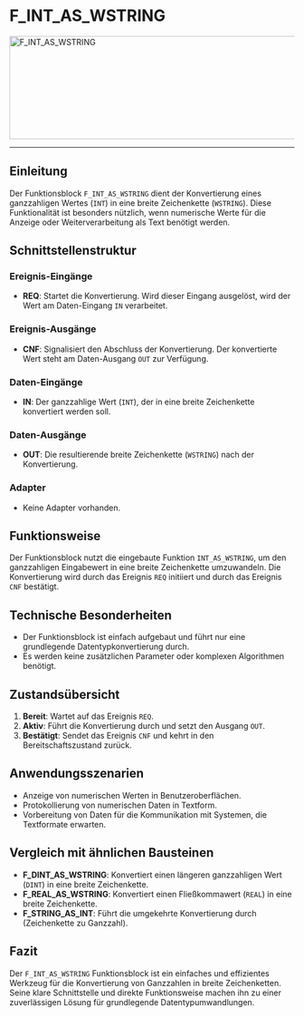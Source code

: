 # F_INT_AS_WSTRING

<img width="1253" height="182" alt="F_INT_AS_WSTRING" src="https://github.com/user-attachments/assets/eecc33ca-d283-4589-bca8-ce57829c7162" />

* * * * * * * * * *
## Einleitung
Der Funktionsblock `F_INT_AS_WSTRING` dient der Konvertierung eines ganzzahligen Wertes (`INT`) in eine breite Zeichenkette (`WSTRING`). Diese Funktionalität ist besonders nützlich, wenn numerische Werte für die Anzeige oder Weiterverarbeitung als Text benötigt werden.

## Schnittstellenstruktur
### **Ereignis-Eingänge**
- **REQ**: Startet die Konvertierung. Wird dieser Eingang ausgelöst, wird der Wert am Daten-Eingang `IN` verarbeitet.

### **Ereignis-Ausgänge**
- **CNF**: Signalisiert den Abschluss der Konvertierung. Der konvertierte Wert steht am Daten-Ausgang `OUT` zur Verfügung.

### **Daten-Eingänge**
- **IN**: Der ganzzahlige Wert (`INT`), der in eine breite Zeichenkette konvertiert werden soll.

### **Daten-Ausgänge**
- **OUT**: Die resultierende breite Zeichenkette (`WSTRING`) nach der Konvertierung.

### **Adapter**
- Keine Adapter vorhanden.

## Funktionsweise
Der Funktionsblock nutzt die eingebaute Funktion `INT_AS_WSTRING`, um den ganzzahligen Eingabewert in eine breite Zeichenkette umzuwandeln. Die Konvertierung wird durch das Ereignis `REQ` initiiert und durch das Ereignis `CNF` bestätigt.

## Technische Besonderheiten
- Der Funktionsblock ist einfach aufgebaut und führt nur eine grundlegende Datentypkonvertierung durch.
- Es werden keine zusätzlichen Parameter oder komplexen Algorithmen benötigt.

## Zustandsübersicht
1. **Bereit**: Wartet auf das Ereignis `REQ`.
2. **Aktiv**: Führt die Konvertierung durch und setzt den Ausgang `OUT`.
3. **Bestätigt**: Sendet das Ereignis `CNF` und kehrt in den Bereitschaftszustand zurück.

## Anwendungsszenarien
- Anzeige von numerischen Werten in Benutzeroberflächen.
- Protokollierung von numerischen Daten in Textform.
- Vorbereitung von Daten für die Kommunikation mit Systemen, die Textformate erwarten.

## Vergleich mit ähnlichen Bausteinen
- **F_DINT_AS_WSTRING**: Konvertiert einen längeren ganzzahligen Wert (`DINT`) in eine breite Zeichenkette.
- **F_REAL_AS_WSTRING**: Konvertiert einen Fließkommawert (`REAL`) in eine breite Zeichenkette.
- **F_STRING_AS_INT**: Führt die umgekehrte Konvertierung durch (Zeichenkette zu Ganzzahl).

## Fazit
Der `F_INT_AS_WSTRING` Funktionsblock ist ein einfaches und effizientes Werkzeug für die Konvertierung von Ganzzahlen in breite Zeichenketten. Seine klare Schnittstelle und direkte Funktionsweise machen ihn zu einer zuverlässigen Lösung für grundlegende Datentypumwandlungen.
